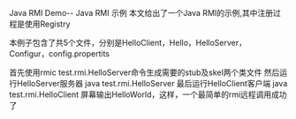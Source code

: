 Java RMI Demo-- Java RMI 示例
本文给出了一个Java RMI的示例,其中注册过程是使用Registry

本例子包含了共5个文件，分别是HelloClient，Hello，HelloServer，
Configur，config.propertits

首先使用rmic test.rmi.HelloServer命令生成需要的stub及skel两个类文件
然后运行HelloServer服务器 java test.rmi.HelloServer
最后运行HelloClient客户端 java test.rmi.HelloClient
屏幕输出HelloWorld，这样，一个最简单的rmi远程调用成功了